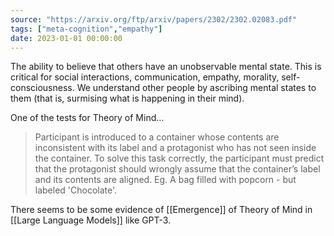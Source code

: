 ```yaml
---
source: "https://arxiv.org/ftp/arxiv/papers/2302/2302.02083.pdf"
tags: ["meta-cognition","empathy"]
date: 2023-01-01 00:00:00
---
```


The ability to believe that others have an unobservable mental state. This is critical for social interactions, communication, empathy, morality, self-consciousness. We understand other people by ascribing mental states to them (that is, surmising what is happening in their mind).

One of the tests for Theory of Mind...

> Participant is introduced to a container whose contents are inconsistent with its label and a protagonist who has not seen inside the container. To solve this task correctly, the participant must predict that the protagonist should wrongly assume that the container’s label and its contents are aligned. Eg. A bag filled with popcorn - but labeled 'Chocolate'.

There seems to be some evidence of [[Emergence]] of Theory of Mind in [[Large Language Models]] like GPT-3.